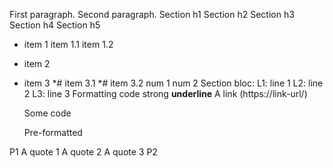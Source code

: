 
First paragraph.
Second paragraph.
Section h1
Section h2
Section h3
Section h4
Section h5

* item 1
 item 1.1
 item 1.2
* item 2
* item 3
*# item 3.1
*# item 3.2
num 1
num 2
Section bloc:
 L1: line 1
 L2: line 2
 L3: line 3
Formatting
code
strong
__underline__
A link (https://link-url/)

  Some code

  Pre-formatted

P1
  A quote 1
  A quote 2
  A quote 3
P2
